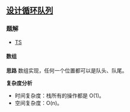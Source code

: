 ## [设计循环队列](https://leetcode.cn/problems/design-circular-queue/)

### 题解
+ [TS](../../ts/640/622.ts)

#### 数组
**思路**
数组实现，任何一个位置都可以是队头、队尾。    

**复杂度分析**
+ 时间复杂度：栈所有的操作都是 O(1)。  
+ 空间复杂度：O(n)。